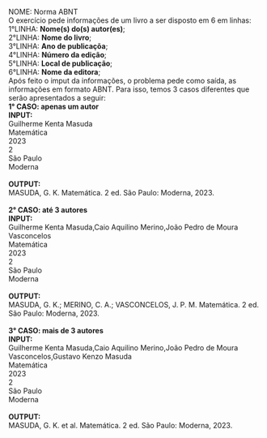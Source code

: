 NOME: Norma ABNT
<br>
O exercício pede informações de um livro a ser disposto em 6 em linhas:
<br>
1°LINHA: <b>Nome(s) do(s) autor(es)</b>;
<br>
2°LINHA: <b>Nome do livro</b>;
<br>
3°LINHA: <b>Ano de publicaçõa</b>;
<br>
4°LINHA: <b>Número da edição</b>;
<br>
5°LINHA: <b>Local de publicação</b>;
<br>
6°LINHA: <b>Nome da editora</b>;
<br>
Após feito o imput da informações, o problema pede como saída, as informações em formato ABNT. Para isso, temos 3 casos diferentes que serão apresentados a seguir:
<br>
<b>1° CASO: apenas um autor</b>
<br>
<b>INPUT:</b>
<br>
Guilherme Kenta Masuda
<br>
Matemática
<br>
2023
<br>
2
<br>
São Paulo
<br>
Moderna
<br><br>
<b>OUTPUT:</b>
<br>
MASUDA, G. K. Matemática. 2 ed. São Paulo: Moderna, 2023.
<br><br>
<b>2° CASO: até 3 autores</b>
<br>
<b>INPUT:</b>
<br>
Guilherme Kenta Masuda,Caio Aquilino Merino,João Pedro de Moura Vasconcelos
<br>
Matemática
<br>
2023
<br>
2
<br>
São Paulo
<br>
Moderna
<br><br>
<b>OUTPUT:</b>
<br>
MASUDA, G. K.; MERINO, C. A.; VASCONCELOS, J. P. M. Matemática. 2 ed. São Paulo: Moderna, 2023.
<br><br>
<b>3° CASO: mais de 3 autores</b>
<br>
<b>INPUT:</b>
<br>
Guilherme Kenta Masuda,Caio Aquilino Merino,João Pedro de Moura Vasconcelos,Gustavo Kenzo Masuda
<br>
Matemática
<br>
2023
<br>
2
<br>
São Paulo
<br>
Moderna
<br><br>
<b>OUTPUT:</b>
<br>
MASUDA, G. K. et al. Matemática. 2 ed. São Paulo: Moderna, 2023.



